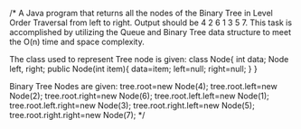 /* A Java program that returns all the nodes of the Binary Tree in Level Order Traversal from left to right. Output should be 4 2 6 1 3 5 7. This task is accomplished by utilizing the Queue and Binary Tree data structure to meet the O(n) time and space complexity.

The class used to represent Tree node is given: 
class Node{ int data; Node left, right;
  public Node(int item){ data=item; left=null; right=null; } }

Binary Tree Nodes are given: 
tree.root=new Node(4); 
tree.root.left=new Node(2); 
tree.root.right=new Node(6); 
tree.root.left.left=new Node(1); 
tree.root.left.right=new Node(3); 
tree.root.right.left=new Node(5); 
tree.root.right.right=new Node(7);
*/
